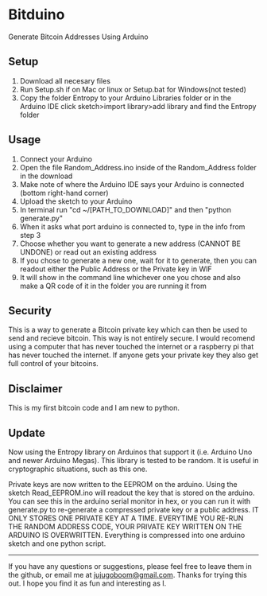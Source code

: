 Bitduino
========

Generate Bitcoin Addresses Using Arduino

Setup
-----
1) Download all necesary files
2) Run Setup.sh if on Mac or linux or Setup.bat for Windows(not tested)
3) Copy the folder Entropy to your Arduino Libraries folder or in the Arduino IDE click sketch>import library>add library and find the Entropy folder

Usage
-----
1) Connect your Arduino
2) Open the file Random_Address.ino inside of the Random_Address folder in the download
3) Make note of where the Arduino IDE says your Arduino is connected (bottom right-hand corner)
4) Upload the sketch to your Arduino
6) In terminal run "cd ~/[PATH_TO_DOWNLOAD]" and then  "python generate.py"
7) When it asks what port arduino is connected to, type in the info from step 3
8) Choose whether you want to generate a new address (CANNOT BE UNDONE) or read out an existing address
8) If you chose to generate a new one, wait for it to generate, then you can readout either the Public Address or the Private key in WIF
9) It will show in the command line whichever one you chose and also make a QR code of it in the folder you are running it from

Security
--------
This is a way to generate a Bitcoin private key which can then be used to send and recieve bitcoin. This way is not entirely secure. I would recomend using a computer that has never touched the internet or a raspberry pi that has never touched the internet. If anyone gets your private key they also get full control of your bitcoins. 

Disclaimer
----------
This is my first bitcoin code and I am new to python.

Update
------
Now using the Entropy library on Arduinos that support it (i.e. Arduino Uno and newer Arduino Megas). This library is tested to be random. It is useful in cryptographic situations, such as this one.

Private keys are now written to the EEPROM on the arduino. Using the sketch Read_EEPROM.ino will readout the key that is stored on the arduino. You can see this in the arduino serial monitor in hex, or you can run it with generate.py to re-generate a compressed private key or a public address. IT ONLY STORES ONE PRIVATE KEY AT A TIME. EVERYTIME YOU RE-RUN THE RANDOM ADDRESS CODE, YOUR PRIVATE KEY WRITTEN ON THE ARDUINO IS OVERWRITTEN.
Everything is compressed into one arduino sketch and one python script.
 
-------------------------------------------------------------------------------------------------------------------

If you have any questions or suggestions, please feel free to leave them in the github, or email me at jujugoboom@gmail.com. Thanks for trying this out. I hope you find it as fun and interesting as I.
